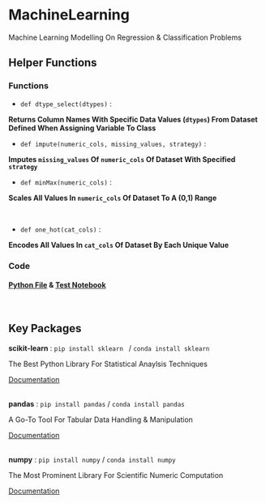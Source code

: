 # MachineLearning
Machine Learning Modelling On Regression &amp; Classification Problems
<br />

## Helper Functions

 
### Functions

  - `def dtype_select(dtypes)` : 
 
 **Returns Column Names With Specific Data Values (`dtypes`) From Dataset Defined When Assigning Variable To Class**
 
 
  - `def impute(numeric_cols, missing_values, strategy)` : 

**Imputes `missing_values` Of `numeric_cols` Of Dataset With Specified `strategy`**

  - `def minMax(numeric_cols)` : 

**Scales All Values In `numeric_cols` Of Dataset To A (0,1) Range**


 <br>
 
 
  - `def one_hot(cat_cols)` : 
 
 **Encodes All Values In `cat_cols` Of Dataset By Each Unique Value**
 <br>

### Code

#### [Python File](https://github.com/Ansh3101/MachineLearning/blob/main/Helper/helper.py) & [Test Notebook](https://github.com/Ansh3101/MachineLearning/blob/main/Helper/helper_test.ipynb)<br>
<br />


## Key Packages
**scikit-learn** : `pip install sklearn ` / `conda install sklearn`
                 
   The Best Python Library For Statistical Anaylsis Techniques
   
   [Documentation](www.scikit-learn.org)
<br />
<br />

**pandas** : `pip install pandas` /  `conda install pandas`
                 
   A Go-To Tool For Tabular Data Handling & Manipulation
   
   [Documentation](www.pandas.pydata.org/docs/user_guide/index.html#user-guide)
<br />
<br />


**numpy** : `pip install numpy` /  `conda install numpy`
                 
   The Most Prominent Library For Scientific Numeric Computation
   
   [Documentation](https://numpy.org/doc/stable/user/index.html#user)
 <br />
 <br />
